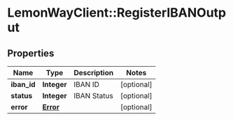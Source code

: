 # LemonWayClient::RegisterIBANOutput

## Properties
Name | Type | Description | Notes
------------ | ------------- | ------------- | -------------
**iban_id** | **Integer** | IBAN ID | [optional] 
**status** | **Integer** | IBAN Status | [optional] 
**error** | [**Error**](Error.md) |  | [optional] 


